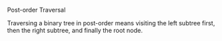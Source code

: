 Post-order Traversal

Traversing a binary tree in post-order means visiting the left subtree first, then the right subtree, and finally the root node.
